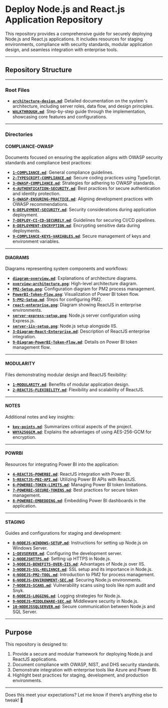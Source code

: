 # **Deploy Node.js and React.js Application Repository**

This repository provides a comprehensive guide for securely deploying Node.js and React.js applications. It includes resources for staging environments, compliance with security standards, modular application design, and seamless integration with enterprise tools.

---

## **Repository Structure**

---

### **Root Files**
- [**`architecture-design.md`**](architecture-design.md): Detailed documentation on the system's architecture, including server roles, data flow, and design principles.
- [**`WALKTHROUGH.md`**](WALKTHROUGH.MD): Step-by-step guide through the implementation, showcasing core features and configurations.

---

### **Directories**

#### **COMPLIANCE-OWASP**
Documents focused on ensuring the application aligns with OWASP security standards and compliance best practices:
- [**`1-COMPLIANCE.md`**](COMPLIANCE-OWASP/1-COMPLIANCE.MD): General compliance guidelines.
- [**`2-TYPESCRIPT-COMPLIANCE.md`**](COMPLIANCE-OWASP/2-TYPESCRIPT-COMPLIANCE.MD): Secure coding practices using TypeScript.
- [**`3-OWASP-COMPLIANCE.md`**](COMPLIANCE-OWASP/3-OWASP-COMPLIANCE.MD): Strategies for adhering to OWASP standards.
- [**`4-AUTHENTICATION-SECURITY.md`**](COMPLIANCE-OWASP/4-AUTHENTICATION-SECURITY.MD): Best practices for secure authentication and identity protection.
- [**`5-OWASP-ENSURING-PRACTICE.md`**](COMPLIANCE-OWASP/5-OWASP-ENSURING-PRACTICE.MD): Aligning development practices with OWASP recommendations.
- [**`6-DEPLOYMENT-SECURITY.md`**](COMPLIANCE-OWASP/6-DEPLOYMENT-SECURITY.MD): Security considerations during application deployment.
- [**`7-DEPLOY-CI-CD-SECURELY.md`**](COMPLIANCE-OWASP/7-DEPLOY-CI-CD-SECURELY.MD): Guidelines for securing CI/CD pipelines.
- [**`8-DEPLOYMENT-ENCRYPTION.md`**](COMPLIANCE-OWASP/8-DEPLOYMENT-ENCRYPTION.MD): Encrypting sensitive data during deployments.
- [**`9-COMPLIANCE-KEYS-VARIABLES.md`**](COMPLIANCE-OWASP/9-COMPLIANCE-KEYS-VARIABLES.MD): Secure management of keys and environment variables.

---

#### **DIAGRAMS**
Diagrams representing system components and workflows:
- [**`diagram-overview.md`**](DIAGRAMS/diagram-overview.MD): Explanations of architecture diagrams.
- [**`overview-architecture.png`**](DIAGRAMS/overview-architecture.png): High-level architecture diagram.
- [**`PM2-Setup.png`**](DIAGRAMS/PM2-Setup.png): Configuration diagram for PM2 process management.
- [**`PowerBI-Token-Flow.png`**](DIAGRAMS/PowerBI-Token-Flow.png): Visualization of Power BI token flow.
- [**`5-PM2-Setup.md`**](DIAGRAMS/5-PM2-Setup.MD): Steps for configuring PM2.
- [**`react-enterprise.png`**](DIAGRAMS/react-enterprise.png): Diagram showing ReactJS in enterprise environments.
- [**`server-express-setup.png`**](DIAGRAMS/server-express-setup.png): Node.js server configuration using Express.js.
- [**`server-iis-setup.png`**](DIAGRAMS/server-iis-setup.png): Node.js setup alongside IIS.
- [**`3-Diagram-React-Enterprise.md`**](DIAGRAMS/3-Diagram-React-Enterprise.MD): Description of ReactJS enterprise integration.
- [**`9-Diagram-PowerBI-Token-Flow.md`**](DIAGRAMS/9-Diagram-PowerBI-Token-Flow.md): Details on Power BI token management flow.

---

#### **MODULARITY**
Files demonstrating modular design and ReactJS flexibility:
- [**`1-MODULARITY.md`**](MODULARITY/1-MODULARITY.MD): Benefits of modular application design.
- [**`2-REACTJS-FLEXIBILITY.md`**](MODULARITY/2-REACTJS-FLEXIBILITY.MD): Flexibility and scalability of ReactJS.

---

#### **NOTES**
Additional notes and key insights:
- [**`key-points.md`**](NOTES/key-points.md): Summarizes critical aspects of the project.
- [**`WHYA256GCM.md`**](NOTES/WHYA256GCM.MD): Explains the advantages of using AES-256-GCM for encryption.

---

#### **POWRBI**
Resources for integrating Power BI into the application:
- [**`4-REACTJS-POWERBI.md`**](POWRBI/4-REACTJS-POWERBI.MD): ReactJS integration with Power BI.
- [**`5-REACTJS-PBI-API.md`**](POWRBI/5-REACTJS-PBI-API.MD): Utilizing Power BI APIs with ReactJS.
- [**`6-POWERBI-TOKEN-LIMITS.md`**](POWRBI/6-POWERBI-TOKEN-LIMITS.MD): Managing Power BI token limitations.
- [**`7-POWERBI-SECURE-TOKENS.md`**](POWRBI/7-POWERBI-SECURE-TOKENS.MD): Best practices for secure token management.
- [**`8-POWERBI-EMBEDDING.md`**](POWRBI/8-POWERBI-EMBEDDING.MD): Embedding Power BI dashboards in the application.

---

#### **STAGING**
Guides and configurations for staging and development:
- [**`0-NODEJS-WINDOWS-SETUP.md`**](STAGING/0-NODEJS-WINDOWS-SETUP.md): Instructions for setting up Node.js on Windows Server.
- [**`1-DEVSERVER.md`**](STAGING/1-DEVSERVER.MD): Configuring the development server.
- [**`2-NODEJSHTTPS.md`**](STAGING/2-NODEJSHTTPS.MD): Setting up HTTPS in Node.js.
- [**`3-NODEJS-BENEFITS-OVER-IIS.md`**](STAGING/3-NODEJS-BENEFITS-OVER-IIS.MD): Advantages of Node.js over IIS.
- [**`3-NODEJS-SSL-RELIANCE.md`**](STAGING/3-NODEJS-SSL-RELIANCE.MD): SSL setup and its importance in Node.js.
- [**`4-NODEJS-PM2-TOOL.md`**](STAGING/4-NODEJS-PM2-TOOL.MD): Introduction to PM2 for process management.
- [**`6-NODEJS-ENVIRONMENT-SEC.md`**](STAGING/6-NODEJS-ENVIRONMENT-SEC.MD): Securing Node.js environments.
- [**`7-NODEJS-SCANS.md`**](STAGING/7-NODEJS-SCANS.MD): Vulnerability scans using tools like npm audit and Snyk.
- [**`8-NODEJS-LOGGING.md`**](STAGING/8-NODEJS-LOGGING.MD): Logging strategies for Node.js.
- [**`9-NODEJS-MIDDLEWARE-SEC.md`**](STAGING/9-NODEJS-MIDDLEWARE-SEC.MD): Middleware security in Node.js.
- [**`10-NODEJSSQLSERVER.md`**](STAGING/10-NODEJSSQLSERVER.MD): Secure communication between Node.js and SQL Server.

---

## **Purpose**

This repository is designed to:
1. Provide a secure and modular framework for deploying Node.js and ReactJS applications.
2. Document compliance with OWASP, NIST, and DHS security standards.
3. Demonstrate integration with enterprise tools like Azure and Power BI.
4. Highlight best practices for staging, development, and production environments.

---

Does this meet your expectations? Let me know if there’s anything else to tweak! 🚀